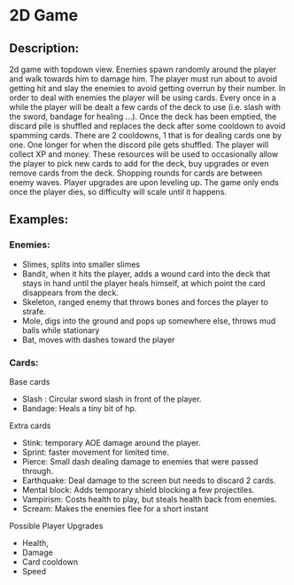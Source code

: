 # 2D Game

## Description:
2d game with topdown view.
Enemies spawn randomly around the player and walk towards him to damage him.
The player must run about to avoid getting hit and slay the enemies to avoid getting overrun by their number.
In order to deal with enemies the player will be using cards. Every once in a while the player will be dealt a few cards of the deck to use (i.e. slash with the sword, bandage for healing …).
Once the deck has been emptied, the discard pile is shuffled and replaces the deck after some cooldown to avoid spamming cards. There are 2 cooldowns, 1 that is for dealing cards one by one. One longer for when the discord pile gets shuffled.
The player will collect XP and money. These resources will be used to occasionally allow the player to pick new cards to add for the deck, buy upgrades or even remove cards from the deck.
Shopping rounds for cards are between enemy waves.
Player upgrades are upon leveling up.
The game only ends once the player dies, so difficulty will scale until it happens.

## Examples:

### Enemies:

- Slimes, splits into smaller slimes
- Bandit, when it hits the player, adds a wound card into the deck that stays in hand until the player heals himself, at which point the card disappears from the deck.
- Skeleton, ranged enemy that throws bones and forces the player to strafe.
- Mole, digs into the ground and pops up somewhere else, throws mud balls while stationary
- Bat, moves with dashes toward the player

### Cards:

Base cards

- Slash : Circular sword slash in front of the player.
- Bandage: Heals a tiny bit of hp.

Extra cards

- Stink: temporary AOE damage around the player.
- Sprint: faster movement for limited time.
- Pierce: Small dash dealing damage to enemies that were passed through.
- Earthquake: Deal damage to the screen but needs to discard 2 cards.
- Mental block: Adds temporary shield blocking a few projectiles.
- Vampirism: Costs health to play, but steals health back from enemies.
- Scream: Makes the enemies flee for a short instant



Possible Player Upgrades

- Health,
- Damage
- Card cooldown
- Speed
